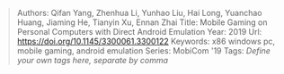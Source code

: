 > Authors: Qifan Yang, Zhenhua Li, Yunhao Liu, Hai Long, Yuanchao Huang, Jiaming He, Tianyin Xu, Ennan Zhai
> Title: Mobile Gaming on Personal Computers with Direct Android Emulation
> Year: 2019
> Url: https://doi.org/10.1145/3300061.3300122
> Keywords: x86 windows pc, mobile gaming, android emulation
> Series: MobiCom '19
> Tags: *Define your own tags here, separate by comma*